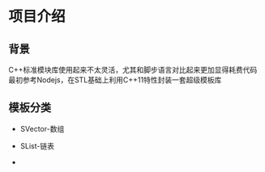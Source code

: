 # **项目介绍**
## **背景**
C++标准模块库使用起来不太灵活，尤其和脚步语言对比起来更加显得耗费代码  最初参考Nodejs，在STL基础上利用C++11特性封装一套超级模板库

## **模板分类**
* SVector-数组

* SList-链表

* 
